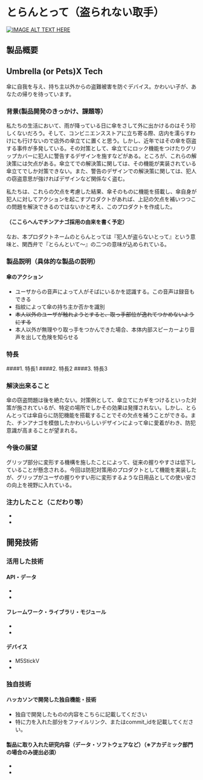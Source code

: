 # とらんとって（盗られない取手）

[![IMAGE ALT TEXT HERE](https://jphacks.com/wp-content/uploads/2021/07/JPHACKS2021_ogp.jpg)](https://www.youtube.com/watch?v=LUPQFB4QyVo)

## 製品概要

## Umbrella (or Pets)X Tech
傘に自我を与え、持ち主以外からの盗難被害を防ぐデバイス。かわいい子が、あなたの帰りを待っています。

### 背景(製品開発のきっかけ、課題等）
私たちの生活において、雨が降っている日に傘をさして外に出かけるのはそう珍しくないだろう。そして、コンビニエンスストアに立ち寄る際、店内を濡らすわけにも行けないので店外の傘立てに置くと思う。しかし、近年ではその傘を窃盗する事件が多発している。その対策として、傘立てにロック機能をつけたりグリップカバーに犯人に警告するデザインを施すなどがある。ところが、これらの解決策には欠点がある。傘立てでの解決策に関しては、その機能が実装されている傘立てでしか対策できない。また、警告のデザインでの解決策に関しては、犯人の窃盗意思が強ければデザインなど関係なく盗む。

私たちは、これらの欠点を考慮した結果、傘そのものに機能を搭載し、傘自身が犯人に対してアクションを起こすプロダクトがあれば、上記の欠点を補いつつこの問題を解決できるのではないかと考え、このプロダクトを作成した。

#### （ここらへんでチンアナゴ採用の由来を書く予定）




なお、本プロダクトネームのとらんとっては『犯人が盗らないとって』という意味と、関西弁で『とらんといて～』の二つの意味が込められている。

### 製品説明（具体的な製品の説明）
#### 傘のアクション
* ユーザからの音声によって人がそばにいるかを認識する。この音声は録音もできる
* 指紋によって傘の持ち主か否かを識別
* ~~本人以外のユーザが触れようとすると、取っ手部位が逸れてつかめないようにする~~
* 本人以外が無理やり取っ手をつかんできた場合、本体内部スピーカーより音声を出して危険を知らせる

### 特長
####1. 特長1
####2. 特長2
####3. 特長3

### 解決出来ること
傘の窃盗問題は後を絶たない。対策例として、傘立てにカギをつけるといった対策が施されているが、特定の場所でしかその効果は発揮されない。しかし、とらんとっては傘自らに防犯機能を搭載することでその欠点を補うことができる。また、チンアナゴを模倣したかわいらしいデザインによって傘に愛着がわき、防犯意識が高まることが望まれる。


### 今後の展望

グリップ部分に変形する機構を施したことによって、従来の握りやすさは低下していることが懸念される。今回は防犯対策用のプロダクトとして機能を実装したが、グリップがユーザの握りやすい形に変形するような日用品としての使い安さの向上を視野に入れている。

### 注力したこと（こだわり等）
* 
* 

## 開発技術
### 活用した技術
#### API・データ
* 
* 

#### フレームワーク・ライブラリ・モジュール
* 
* 

#### デバイス
* M5StickV
* 

### 独自技術
#### ハッカソンで開発した独自機能・技術
* 独自で開発したものの内容をこちらに記載してください
* 特に力を入れた部分をファイルリンク、またはcommit_idを記載してください。

#### 製品に取り入れた研究内容（データ・ソフトウェアなど）（※アカデミック部門の場合のみ提出必須）
* 
* 
